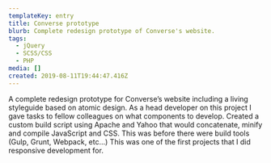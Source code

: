 ```yaml
---
templateKey: entry
title: Converse prototype
blurb: Complete redesign prototype of Converse's website.
tags:
  - jQuery
  - SCSS/CSS
  - PHP
media: []
created: 2019-08-11T19:44:47.416Z
---
```

A complete redesign prototype for Converse’s website including a living styleguide based on atomic design. As a head developer on this project I gave tasks to fellow colleagues on what components to develop. Created a custom build script using Apache and Yahoo that would concatenate, minify and compile JavaScript and CSS. This was before there were build tools (Gulp, Grunt, Webpack, etc…) This was one of the first projects that I did responsive development for.
